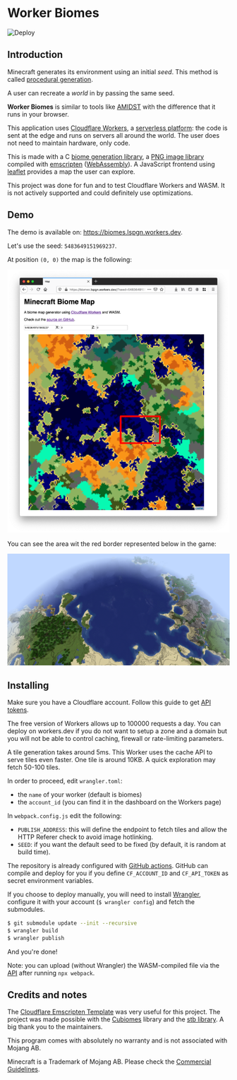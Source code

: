 # Worker Biomes

![Deploy](https://github.com/lspgn/worker-biomes/workflows/Deploy/badge.svg)

## Introduction

Minecraft generates its environment using an initial _seed_.
This method is called [procedural generation](https://en.wikipedia.org/wiki/Procedural_generation).

A user can recreate a _world_ in by passing the same seed.

**Worker Biomes** is similar to tools like [AMIDST](https://github.com/toolbox4minecraft/amidst)
with the difference that it runs in your browser.

This application uses [Cloudflare Workers](https://workers.cloudflare.com/),
a [serverless platform](https://en.wikipedia.org/wiki/Serverless_computing):
the code is sent at the edge and runs on servers all around the world.
The user does not need to maintain hardware, only code.

This is made with a C [biome generation library](https://github.com/Cubitect/cubiomes),
a [PNG image library](https://github.com/nothings/stb) compiled with
[emscripten](https://emscripten.org/) ([WebAssembly](https://en.wikipedia.org/wiki/WebAssembly)).
A JavaScript frontend using [leaflet](https://leafletjs.com/)
provides a map the user can explore.

This project was done for fun and to test Cloudflare Workers and WASM.
It is not actively supported and could definitely use optimizations.

## Demo

The demo is available on: https://biomes.lspgn.workers.dev.

Let's use the seed: `5483649151969237`.

At position `(0, 0)` the map is the following:

[![Map generator webpage](docs/onsite_geo.png)](https://biomes.lspgn.workers.dev/?seed=5483649151969237&x=0&z=0)

You can see the area wit the red border represented below in the game:

![Minecraft game screenshot](docs/ingame.png)

## Installing

Make sure you have a Cloudflare account.
Follow this guide to get [API tokens](https://developers.cloudflare.com/api/tokens/create).

The free version of Workers allows up to 100000 requests a day.
You can deploy on workers.dev if you do not want to setup a zone and a domain
but you will not be able to control caching, firewall or rate-limiting parameters.

A tile generation takes around 5ms. This Worker uses the cache API to serve
tiles even faster. One tile is around 10KB.
A quick exploration may fetch 50-100 tiles.

In order to proceed, edit `wrangler.toml`:
* the `name` of your worker (default is biomes)
* the `account_id` (you can find it in the dashboard on the Workers page)

In `webpack.config.js` edit the following:
* `PUBLISH_ADDRESS`: this will define the endpoint to fetch tiles and allow the HTTP Referer
  check to avoid image hotlinking.
* `SEED`: if you want the default seed to be fixed (by default, it is random at build time).

The repository is already configured with [GitHub actions](https://github.com/features/actions).
GitHub can compile and deploy for you if you define `CF_ACCOUNT_ID` and `CF_API_TOKEN`
as secret environment variables.

If you choose to deploy manually, you will need to install
[Wrangler](https://developers.cloudflare.com/workers/tooling/wrangler/install/),
configure it with your account (`$ wrangler config`) and
fetch the submodules.

```bash
$ git submodule update --init --recursive
$ wrangler build
$ wrangler publish
```

And you're done!

Note: you can upload (without Wrangler) the WASM-compiled file via the
[API](https://developers.cloudflare.com/workers/tooling/api/scripts#with-resource-bindings)
after running `npx webpack`.

## Credits and notes

The [Cloudflare Emscripten Template](https://github.com/cloudflare/worker-emscripten-template)
was very useful for this project.
The project was made possible with the [Cubiomes](https://github.com/Cubitect/cubiomes) library
and the [stb library](https://github.com/nothings/stb). A big thank you to the maintainers.

This program comes with absolutely no warranty and is not associated with Mojang AB.

Minecraft is a Trademark of Mojang AB. Please check the
[Commercial Guidelines](https://account.mojang.com/documents/commercial_guidelines).
